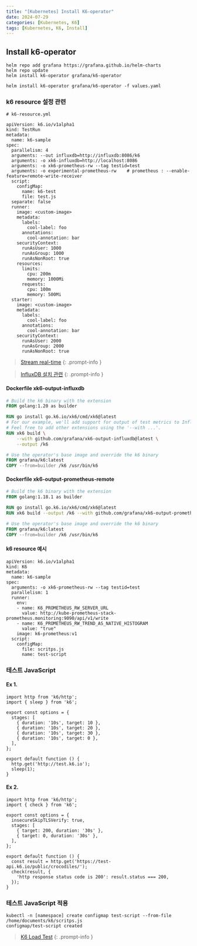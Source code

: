 ```yaml
---
title: "[Kubernetes] Install K6-operator"
date: 2024-07-29
categories: [Kubernetes, K6]
tags: [Kubernetes, K6, Install]
---
```


## Install k6-operator

```
helm repo add grafana https://grafana.github.io/helm-charts
helm repo update
helm install k6-operator grafana/k6-operator
```

```
helm install k6-operator grafana/k6-operator -f values.yaml
```

### k6 resource 설정 관련

```
# k6-resource.yml

apiVersion: k6.io/v1alpha1
kind: TestRun
metadata:
  name: k6-sample
spec:
  parallelism: 4
  arguments: --out influxdb=http://influxdb:8086/k6
  arguments: -o xk6-influxdb=http://localhost:8086
  arguments: -o xk6-prometheus-rw --tag testid=test
  arguments: -o experimental-prometheus-rw    # prometheus : --enable-feature=remote-write-receiver
  script:
    configMap:
      name: k6-test
      file: test.js
  separate: false
  runner:
    image: <custom-image>
    metadata:
      labels:
        cool-label: foo
      annotations:
        cool-annotation: bar
    securityContext:
      runAsUser: 1000
      runAsGroup: 1000
      runAsNonRoot: true
    resources:
      limits:
        cpu: 200m
        memory: 1000Mi
      requests:
        cpu: 100m
        memory: 500Mi
  starter:
    image: <custom-image>
    metadata:
      labels:
        cool-label: foo
      annotations:
        cool-annotation: bar
    securityContext:
      runAsUser: 2000
      runAsGroup: 2000
      runAsNonRoot: true
```

> [Stream real-time](https://grafana.com/docs/k6/latest/results-output/real-time/)
{: .prompt-info }

> [InfluxDB 설치 관련](https://kyungryeol-yoon.github.io/posts/kubernetes-install-influxdb/)
{: .prompt-info }

#### Dockerfile xk6-output-influxdb
```Dockerfile
# Build the k6 binary with the extension
FROM golang:1.20 as builder

RUN go install go.k6.io/xk6/cmd/xk6@latest
# For our example, we'll add support for output of test metrics to InfluxDB v2.
# Feel free to add other extensions using the '--with ...'.
RUN xk6 build \
    --with github.com/grafana/xk6-output-influxdb@latest \
    --output /k6

# Use the operator's base image and override the k6 binary
FROM grafana/k6:latest
COPY --from=builder /k6 /usr/bin/k6
```

#### Dockerfile xk6-output-prometheus-remote 
```Dockerfile
# Build the k6 binary with the extension
FROM golang:1.18.1 as builder

RUN go install go.k6.io/xk6/cmd/xk6@latest
RUN xk6 build --output /k6 --with github.com/grafana/xk6-output-prometheus-remote@latest

# Use the operator's base image and override the k6 binary
FROM grafana/k6:latest
COPY --from=builder /k6 /usr/bin/k6
```

#### k6 resource 예시

```
apiVersion: k6.io/v1alpha1
kind: K6
metadata:
  name: k6-sample
spec:
  arguments: -o xk6-prometheus-rw --tag testid=test
  parallelism: 1
  runner:
    env:
    - name: K6_PROMETHEUS_RW_SERVER_URL
      value: http://kube-prometheus-stack-prometheus.monitoring:9090/api/v1/write
    - name: K6_PROMETHEUS_RW_TREND_AS_NATIVE_HISTOGRAM
      value: "true"
    image: k6-prometheus:v1
  script:
    configMap:
      file: scritps.js
      name: test-script
```

### 테스트 JavaScript

#### Ex 1.
```
import http from 'k6/http';
import { sleep } from 'k6';

export const options = {
  stages: [
    { duration: '10s', target: 10 },
    { duration: '10s', target: 20 },
    { duration: '10s', target: 30 },
    { duration: '10s', target: 0 },
  ],
};

export default function () {
  http.get('http://test.k6.io');
  sleep(1);
}
```

#### Ex 2.
```
import http from 'k6/http';
import { check } from 'k6';

export const options = {
  insecureSkipTLSVerify: true,
  stages: [
    { target: 200, duration: '30s' },
    { target: 0, duration: '30s' },
  ],
};

export default function () {
  const result = http.get('https://test-api.k6.io/public/crocodiles/');
  check(result, {
    'http response status code is 200': result.status === 200,
  });
}
```

### 테스트 JavaScript 적용
```
kubectl -n [namespace] create configmap test-script --from-file /home/documents/k6/scritps.js 
configmap/test-script created
```

> [K6 Load Test](https://kyungryeol-yoon.github.io/posts/k6-load-testing-tool/)
{: .prompt-info }